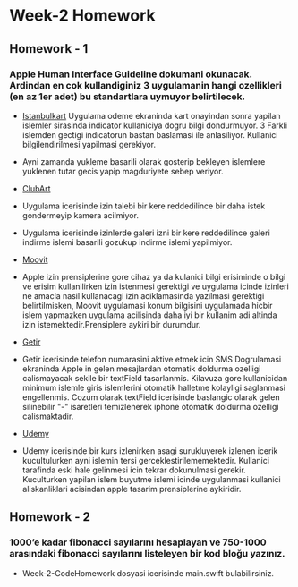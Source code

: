 # Week-2 Homework

## Homework - 1 
 ### Apple Human Interface Guideline dokumani okunacak. Ardindan en cok kullandiginiz 3 uygulamanin hangi ozellikleri (en az 1er adet) bu standartlara uymuyor belirtilecek.
 
 * [Istanbulkart](https://apps.apple.com/tr/app/istanbulkart/id1352307391?l=tr)
 Uygulama odeme ekraninda kart onayindan sonra yapilan islemler sirasinda  indicator kullaniciya dogru bilgi dondurmuyor.
 3 Farkli islemden gectigi indicatorun bastan baslamasi ile anlasiliyor. Kullanici bilgilendirilmesi yapilmasi gerekiyor.
 - Ayni zamanda yukleme basarili olarak gosterip bekleyen islemlere yuklenen tutar gecis yapip magduriyete sebep veriyor.
 
 * [ClubArt](https://apps.apple.com/tr/app/clubart-border-for-clubhouse/id1558367203)

 -  Uygulama icerisinde izin talebi bir kere reddedilince bir daha istek gondermeyip kamera acilmiyor.
 
- Uygulama icerisinde izinlerde galeri izni bir kere reddedilince galeri indirme islemi basarili gozukup indirme islemi yapilmiyor. 
 
 
 
 * [Moovit](https://apps.apple.com/us/app/moovit-all-transit-options/id498477945)

- Apple izin prensiplerine gore cihaz ya da kulanici bilgi erisiminde o bilgi ve erisim kullanilirken izin istenmesi gerektigi ve uygulama icinde izinleri ne amacla nasil kullanacagi izin aciklamasinda yazilmasi gerektigi belirtilmisken, Moovit uygulamasi konum bilgisini uygulamada hicbir islem yapmazken uygulama acilisinda  daha iyi bir kullanim adi altinda izin istemektedir.Prensiplere aykiri bir durumdur.


* [Getir](https://apps.apple.com/tr/app/getir-groceries-in-minutes/id995280265)

- Getir icerisinde telefon numarasini aktive etmek icin SMS Dogrulamasi ekraninda Apple in gelen mesajlardan otomatik doldurma ozelligi calismayacak sekile bir textField tasarlanmis. Kilavuza gore kullanicidan minimum islemle giris islemlerini otomatik halletme kolayligi saglanmasi engellenmis. Cozum olarak textField icerisinde baslangic olarak gelen silinebilir "-" isaretleri temizlenerek iphone otomatik doldurma ozelligi calismaktadir. 


* [Udemy](https://apps.apple.com/us/app/udemy-online-video-courses/id562413829)

- Udemy icerisinde bir kurs izlenirken asagi surukluyerek izlenen icerik kucultulurken ayni islemin tersi gerceklestirilememektedir. Kullanici tarafinda eski hale gelinmesi icin tekrar dokunulmasi gerekir. Kuculturken yapilan islem buyutme islemi icinde uygulanmasi kullanici aliskanliklari acisindan apple tasarim prensiplerine aykiridir.

## Homework - 2
### 1000’e kadar fibonacci sayılarını hesaplayan ve 750-1000 arasındaki fibonacci sayılarını listeleyen bir kod bloğu yazınız.

- Week-2-CodeHomework dosyasi icerisinde main.swift bulabilirsiniz.
